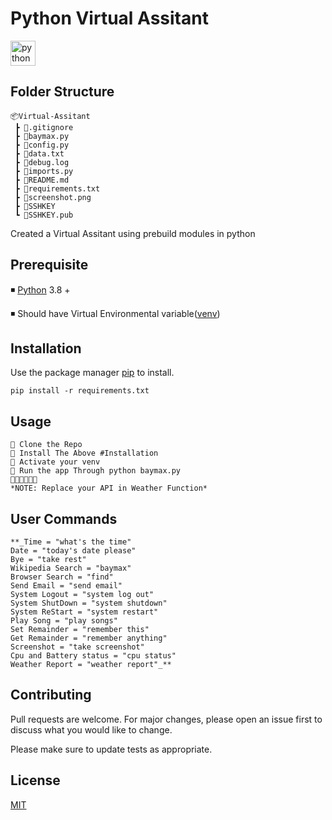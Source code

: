 # Python Virtual Assitant
<p>  
<img src="https://devicons.github.io/devicon/devicon.git/icons/python/python-original.svg" alt="python" width="40" height="40"/>
</p> 

## Folder Structure

```
📦Virtual-Assitant
 ┣ 📜.gitignore
 ┣ 📜baymax.py
 ┣ 📜config.py
 ┣ 📜data.txt
 ┣ 📜debug.log
 ┣ 📜imports.py
 ┣ 📜README.md
 ┣ 📜requirements.txt
 ┣ 📜screenshot.png
 ┣ 📜SSHKEY
 ┗ 📜SSHKEY.pub
```

Created a Virtual Assitant using prebuild modules in python

## Prerequisite
◾ [Python](https://www.python.org/downloads/) 3.8 +

◾ Should have Virtual Environmental variable([venv](https://www.geeksforgeeks.org/create-virtual-environment-using-venv-python/))

## Installation

Use the package manager [pip](https://pip.pypa.io/en/stable/) to install.


`pip install -r requirements.txt `


## Usage

```
🔹 Clone the Repo
🔹 Install The Above #Installation
🔹 Activate your venv
🔹 Run the app Through python baymax.py
🔹🔹🔹🔹🔹🔹
*NOTE: Replace your API in Weather Function*
```

## User Commands
```
**_Time = "what's the time"
Date = "today's date please"
Bye = "take rest"
Wikipedia Search = "baymax"
Browser Search = "find"
Send Email = "send email"
System Logout = "system log out"
System ShutDown = "system shutdown"
System ReStart = "system restart"
Play Song = "play songs"
Set Remainder = "remember this"
Get Remainder = "remember anything"
Screenshot = "take screenshot"
Cpu and Battery status = "cpu status"
Weather Report = "weather report"_**

```

## Contributing
Pull requests are welcome. For major changes, please open an issue first to discuss what you would like to change.

Please make sure to update tests as appropriate.

## License
[MIT](https://choosealicense.com/licenses/mit/)
